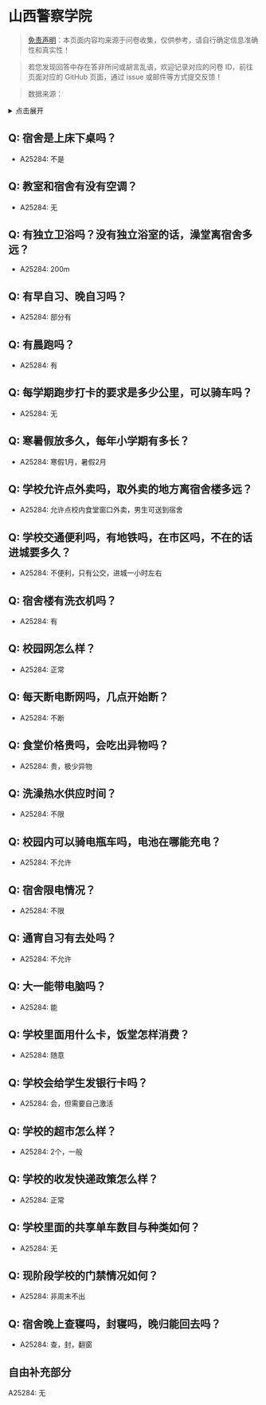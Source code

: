 # 山西警察学院

> [免责声明](https://colleges.chat/#_3)：本页面内容均来源于问卷收集，仅供参考，请自行确定信息准确性和真实性！

> 若您发现回答中存在答非所问或胡言乱语，欢迎记录对应的问卷 ID，前往页面对应的 GitHub 页面，通过 issue 或邮件等方式提交反馈！

> 数据来源：

<details><summary>点击展开</summary>
<ul>
<li>A25284: 匿名 (2024 年 06 月)</li>
</ul>
</details>

## Q: 宿舍是上床下桌吗？

- A25284: 不是

## Q: 教室和宿舍有没有空调？

- A25284: 无

## Q: 有独立卫浴吗？没有独立浴室的话，澡堂离宿舍多远？

- A25284: 200m

## Q: 有早自习、晚自习吗？

- A25284: 部分有

## Q: 有晨跑吗？

- A25284: 有

## Q: 每学期跑步打卡的要求是多少公里，可以骑车吗？

- A25284: 无

## Q: 寒暑假放多久，每年小学期有多长？

- A25284: 寒假1月，暑假2月

## Q: 学校允许点外卖吗，取外卖的地方离宿舍楼多远？

- A25284: 允许点校内食堂窗口外卖，男生可送到宿舍

## Q: 学校交通便利吗，有地铁吗，在市区吗，不在的话进城要多久？

- A25284: 不便利，只有公交，进城一小时左右

## Q: 宿舍楼有洗衣机吗？

- A25284: 有

## Q: 校园网怎么样？

- A25284: 正常

## Q: 每天断电断网吗，几点开始断？

- A25284: 不断

## Q: 食堂价格贵吗，会吃出异物吗？

- A25284: 贵，极少异物

## Q: 洗澡热水供应时间？

- A25284: 不限

## Q: 校园内可以骑电瓶车吗，电池在哪能充电？

- A25284: 不允许

## Q: 宿舍限电情况？

- A25284: 不限

## Q: 通宵自习有去处吗？

- A25284: 不允许

## Q: 大一能带电脑吗？

- A25284: 能

## Q: 学校里面用什么卡，饭堂怎样消费？

- A25284: 随意

## Q: 学校会给学生发银行卡吗？

- A25284: 会，但需要自己激活

## Q: 学校的超市怎么样？

- A25284: 2个，一般

## Q: 学校的收发快递政策怎么样？

- A25284: 正常

## Q: 学校里面的共享单车数目与种类如何？

- A25284: 无

## Q: 现阶段学校的门禁情况如何？

- A25284: 非周末不出

## Q: 宿舍晚上查寝吗，封寝吗，晚归能回去吗？

- A25284: 查，封，翻窗

## 自由补充部分

A25284: 无